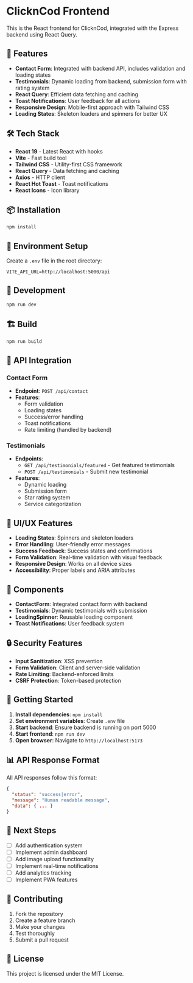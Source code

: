 # ClicknCod Frontend

This is the React frontend for ClicknCod, integrated with the Express backend using React Query.

## 🚀 Features

- **Contact Form**: Integrated with backend API, includes validation and loading states
- **Testimonials**: Dynamic loading from backend, submission form with rating system
- **React Query**: Efficient data fetching and caching
- **Toast Notifications**: User feedback for all actions
- **Responsive Design**: Mobile-first approach with Tailwind CSS
- **Loading States**: Skeleton loaders and spinners for better UX

## 🛠️ Tech Stack

- **React 19** - Latest React with hooks
- **Vite** - Fast build tool
- **Tailwind CSS** - Utility-first CSS framework
- **React Query** - Data fetching and caching
- **Axios** - HTTP client
- **React Hot Toast** - Toast notifications
- **React Icons** - Icon library

## 📦 Installation

```bash
npm install
```

## 🔧 Environment Setup

Create a `.env` file in the root directory:

```env
VITE_API_URL=http://localhost:5000/api
```

## 🚀 Development

```bash
npm run dev
```

## 🏗️ Build

```bash
npm run build
```

## 🔌 API Integration

### Contact Form

- **Endpoint**: `POST /api/contact`
- **Features**:
  - Form validation
  - Loading states
  - Success/error handling
  - Toast notifications
  - Rate limiting (handled by backend)

### Testimonials

- **Endpoints**:
  - `GET /api/testimonials/featured` - Get featured testimonials
  - `POST /api/testimonials` - Submit new testimonial
- **Features**:
  - Dynamic loading
  - Submission form
  - Star rating system
  - Service categorization

## 🎨 UI/UX Features

- **Loading States**: Spinners and skeleton loaders
- **Error Handling**: User-friendly error messages
- **Success Feedback**: Success states and confirmations
- **Form Validation**: Real-time validation with visual feedback
- **Responsive Design**: Works on all device sizes
- **Accessibility**: Proper labels and ARIA attributes

## 📱 Components

- **ContactForm**: Integrated contact form with backend
- **Testimonials**: Dynamic testimonials with submission
- **LoadingSpinner**: Reusable loading component
- **Toast Notifications**: User feedback system

## 🔒 Security Features

- **Input Sanitization**: XSS prevention
- **Form Validation**: Client and server-side validation
- **Rate Limiting**: Backend-enforced limits
- **CSRF Protection**: Token-based protection

## 🚀 Getting Started

1. **Install dependencies**: `npm install`
2. **Set environment variables**: Create `.env` file
3. **Start backend**: Ensure backend is running on port 5000
4. **Start frontend**: `npm run dev`
5. **Open browser**: Navigate to `http://localhost:5173`

## 📊 API Response Format

All API responses follow this format:

```json
{
  "status": "success|error",
  "message": "Human readable message",
  "data": { ... }
}
```

## 🎯 Next Steps

- [ ] Add authentication system
- [ ] Implement admin dashboard
- [ ] Add image upload functionality
- [ ] Implement real-time notifications
- [ ] Add analytics tracking
- [ ] Implement PWA features

## 🤝 Contributing

1. Fork the repository
2. Create a feature branch
3. Make your changes
4. Test thoroughly
5. Submit a pull request

## 📄 License

This project is licensed under the MIT License.
